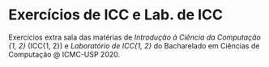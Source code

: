 # Exercícios de ICC e Lab. de ICC
Exercícios extra sala das matérias de *Introdução à Ciência da Computação {1, 2}* (ICC{1, 2}) e *Laboratório de ICC{1, 2}* do Bacharelado em Ciências de Computação @ ICMC-USP 2020.

